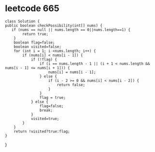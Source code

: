 # leetcode 665
    class Solution {
    public boolean checkPossibility(int[] nums) {
       if (nums == null || nums.length == 0||nums.length==1) {
            return true;
        }
        boolean flag=false;
        boolean visited=false;
        for (int i = 1; i <nums.length; i++) {
            if (nums[i] < nums[i - 1]) {
                if (!flag) {
                    if (i == nums.length - 1 || (i + 1 < nums.length && nums[i - 1] <= nums[i + 1])) {
                        nums[i] = nums[i - 1];
                    } else {
                        if (i - 2 >= 0 && nums[i] < nums[i - 2]) {
                            return false;
                        }
                    }
                    flag = true;
                } else {
                    flag=false;
                    break;
                }
                visited=true;
            }
        }
        return !visited?true:flag;
    }
}
